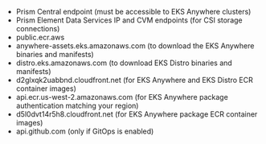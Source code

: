 
* Prism Central endpoint (must be accessible to EKS Anywhere clusters)
* Prism Element Data Services IP and CVM endpoints (for CSI storage connections)
* public.ecr.aws
* anywhere-assets.eks.amazonaws.com (to download the EKS Anywhere binaries and manifests)
* distro.eks.amazonaws.com (to download EKS Distro binaries and manifests)
* d2glxqk2uabbnd.cloudfront.net (for EKS Anywhere and EKS Distro ECR container images)
* api.ecr.us-west-2.amazonaws.com (for EKS Anywhere package authentication matching your region)
* d5l0dvt14r5h8.cloudfront.net (for EKS Anywhere package ECR container images)
* api.github.com (only if GitOps is enabled)

